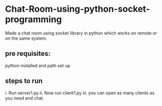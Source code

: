 # Chat-Room-using-python-socket-programming
Made a chat room using socket library in python which works on remote or on the same system.

pre requisites:
---------------------
python installed and path set up

steps to run
-----------------------
i. Run server1.py
ii. Now run client1.py
iii. you can open as many clients as you need and chat.
